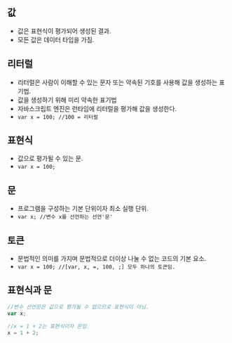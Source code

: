 ## 값

- 값은 표현식이 평가되어 생성된 결과.
- 모든 값은 데이터 타입을 가짐.

## 리터럴

- 리터럴은 사람이 이해할 수 있는 문자 또는 약속된 기호를 사용해 값을 생성하는 표기법.
- 값을 생성하기 위해 미리 약속한 표기법
- 자바스크립트 엔진은 런타임에 리터럴을 평가해 값을 생성한다.
- `var x = 100; //100 = 리터럴`

## 표현식

- 값으로 평가될 수 있는 문.
- `var x = 100;`

## 문

- 프로그램을 구성하는 기본 단위이자 최소 실행 단위.
- `var x; //변수 x를 선언하는 선언'문'`

## 토큰

- 문법적인 의미를 가지며 문법적으로 더이상 나눌 수 없는 코드의 기본 요소.
- `var x = 100; //[var, x, =, 100, ;] 모두 하나의 토큰임.`

## 표현식과 문

```js
//변수 선언문은 값으로 평가될 수 없으므로 표현식이 아님.
var x;

//x = 1 + 2는 표현식이자 문임.
x = 1 + 2;
```

